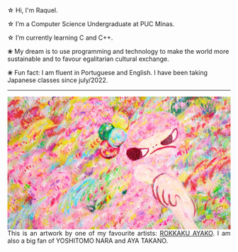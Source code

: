 <div align="left">
  <p>☆ Hi, I'm Raquel.</p>
  <p>☆ I’m a Computer Science Undergraduate at PUC Minas.</p>
  <p>☆ I’m currently learning C and C++.</p>
  
  <p>❀ My dream is to use programming and technology to make the world more sustainable and to favour egalitarian cultural exchange.</p>
  <p>❀ Fun fact: I am fluent in Portuguese and English. I have been taking Japanese classes since july/2022.</p>
</div>

-----

<div>

  <img align="left" alt="Header" src="img/Ayako-Rokkaku-2017-025cropped.jpg"
    width="600" 
    height="300"/>

  <div align="right">
  <p align="justify"> This is an artwork by one of my favourite artists: <a href="https://rokkakuayako.com/">ROKKAKU AYAKO</a>. I am also a big fan of YOSHITOMO NARA and AYA TAKANO.</p>
  </div>

</div>

<div>
  


  
<!---
raksmotta/raksmotta is a ✨ special ✨ repository because its `README.md` (this file) appears on your GitHub profile.
You can click the Preview link to take a look at your changes.
--->
